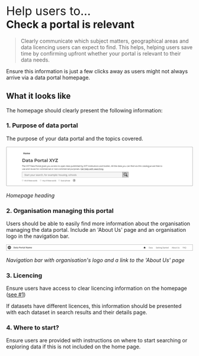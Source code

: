<div class="small-heading" style="margin-top: 45px; font-size: 32px;">Help users to...</div>
<h1 id="check-a-portal-is-relevant" style="margin-top: 0px">Check a portal is relevant</h1>

> Clearly communicate which subject matters, geographical areas and data licencing users can expect to find. This helps, helping users save time by confirming upfront whether your portal is relevant to their data needs.

Ensure this information is just a few clicks away as users might not always arrive via a data portal homepage.

## What it looks like

The homepage should clearly present the following information:

### 1. Purpose of data portal

The purpose of your data portal and the topics covered.

<div class="image-container">

![Homepage heading for geospatial data portal](../../_media/check-portal-is-relevant/portal-purpose.png)

*Homepage heading*

</div>

### 2. Organisation managing this portal

Users should be able to easily find more information about the organisation managing the data portal. Include an 'About Us' page and an organisation logo in the navigation bar.

<div class="image-container">

![Navigation bar for geospatial data portal](../../_media/check-portal-is-relevant/navbar.png)

*Navigation bar with organisation's logo and a link to the 'About Us' page*

</div>

### 3. Licencing

Ensure users have access to clear licencing information on the homepage ([see #1](/main-content/steps/check-a-portal-is-relevant#1-what-is-the-purpose-of-this-data-portal-what-are-the-topics-it-covers))

If datasets have different licences, this information should be presented with each dataset in search results and their details page.

### 4. Where to start?

Ensure users are provided with instructions on where to start searching or exploring data if this is not included on the home page.

